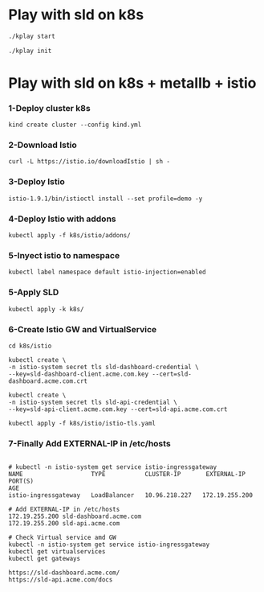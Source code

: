 # Play with sld on k8s

```bash
./kplay start

./kplay init
```

# Play with sld on k8s + metallb + istio


### 1-Deploy cluster k8s
```
kind create cluster --config kind.yml

```
### 2-Download Istio 
```
curl -L https://istio.io/downloadIstio | sh -
```

### 3-Deploy Istio
```
istio-1.9.1/bin/istioctl install --set profile=demo -y
```

### 4-Deploy Istio with addons
```
kubectl apply -f k8s/istio/addons/
```

### 5-Inyect istio to namespace
```
kubectl label namespace default istio-injection=enabled
```

### 5-Apply SLD
```
kubectl apply -k k8s/ 
```

### 6-Create Istio GW and VirtualService

```
cd k8s/istio

kubectl create \
-n istio-system secret tls sld-dashboard-credential \
--key=sld-dashboard-client.acme.com.key --cert=sld-dashboard.acme.com.crt

kubectl create \
-n istio-system secret tls sld-api-credential \
--key=sld-api-client.acme.com.key --cert=sld-api.acme.com.crt

kubectl apply -f k8s/istio/istio-tls.yaml
```

### 7-Finally Add EXTERNAL-IP in /etc/hosts

```

# kubectl -n istio-system get service istio-ingressgateway
NAME                   TYPE           CLUSTER-IP       EXTERNAL-IP       PORT(S)                                                                     AGE
istio-ingressgateway   LoadBalancer   10.96.218.227   172.19.255.200  

# Add EXTERNAL-IP in /etc/hosts
172.19.255.200 sld-dashboard.acme.com
172.19.255.200 sld-api.acme.com

# Check Virtual service amd GW
kubectl -n istio-system get service istio-ingressgateway
kubectl get virtualservices
kubectl get gateways
```

```
https://sld-dashboard.acme.com/
https://sld-api.acme.com/docs
```
